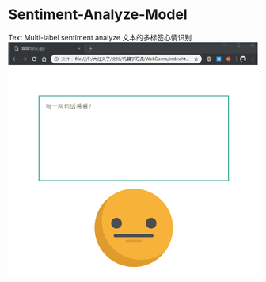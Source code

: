 # Sentiment-Analyze-Model
Text Multi-label sentiment analyze 文本的多标签心情识别
 ![img](https://github.com/WenjieOoo/Sentiment-Analyze-Model/raw/master/WebDemo/demo.gif)